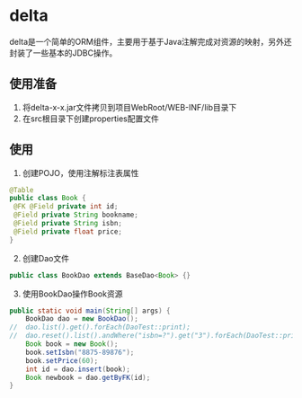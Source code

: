# delta
  delta是一个简单的ORM组件，主要用于基于Java注解完成对资源的映射，另外还封装了一些基本的JDBC操作。
  
## 使用准备
  1. 将delta-x-x.jar文件拷贝到项目WebRoot/WEB-INF/lib目录下  
  2. 在src根目录下创建properties配置文件
  
## 使用
  1. 创建POJO，使用注解标注表属性
  
   ```java
@Table
public class Book {
	@FK @Field private int id;
	@Field private String bookname;
	@Field private String isbn;
	@Field private float price;
}
   ```
   
  2. 创建Dao文件
  
  ```java
public class BookDao extends BaseDao<Book> {}
  ```
  
  3. 使用BookDao操作Book资源
  
```java
public static void main(String[] args) {
	BookDao dao = new BookDao();
//	dao.list().get().forEach(DaoTest::print);
//	dao.reset().list().andWhere("isbn=?").get("3").forEach(DaoTest::print);
	Book book = new Book();
	book.setIsbn("8875-89876");
	book.setPrice(60);
	int id = dao.insert(book);
	Book newbook = dao.getByFK(id);
}
```
